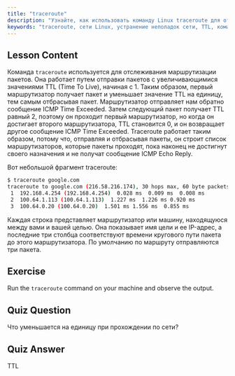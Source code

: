 ```yaml
---
title: "traceroute"
description: "Узнайте, как использовать команду Linux traceroute для отслеживания сетевых маршрутов и устранения проблем с подключением. Изучите TTL и маршрутизацию пакетов для начинающих."
keywords: "traceroute, сети Linux, устранение неполадок сети, TTL, команды Linux, для начинающих, учебник"
---
```


## Lesson Content

Команда `traceroute` используется для отслеживания маршрутизации пакетов. Она работает путем отправки пакетов с увеличивающимися значениями TTL (Time To Live), начиная с 1. Таким образом, первый маршрутизатор получает пакет и уменьшает значение TTL на единицу, тем самым отбрасывая пакет. Маршрутизатор отправляет нам обратно сообщение ICMP Time Exceeded. Затем следующий пакет получает TTL равный 2, поэтому он проходит первый маршрутизатор, но когда он достигает второго маршрутизатора, TTL становится 0, и он возвращает другое сообщение ICMP Time Exceeded. Traceroute работает таким образом, потому что, отправляя и отбрасывая пакеты, он строит список маршрутизаторов, которые пакеты проходят, пока наконец не достигнут своего назначения и не получат сообщение ICMP Echo Reply.

Вот небольшой фрагмент traceroute:

```bash
$ traceroute google.com
traceroute to google.com (216.58.216.174), 30 hops max, 60 byte packets
 1  192.168.4.254 (192.168.4.254)  0.028 ms  0.009 ms  0.008 ms
 2  100.64.1.113 (100.64.1.113)  1.227 ms  1.226 ms 0.920 ms
 3  100.64.0.20 (100.64.0.20)  1.501 ms 1.556 ms  0.855 ms
```

Каждая строка представляет маршрутизатор или машину, находящуюся между вами и вашей целью. Она показывает имя цели и ее IP-адрес, а последние три столбца соответствуют времени кругового пути пакета до этого маршрутизатора. По умолчанию по маршруту отправляются три пакета.

## Exercise

Run the `traceroute` command on your machine and observe the output.

## Quiz Question

Что уменьшается на единицу при прохождении по сети?

## Quiz Answer

TTL

